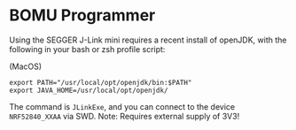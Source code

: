 # BOMU Programmer

Using the SEGGER J-Link mini requires a recent install of openJDK, with the following in your bash or zsh profile script:

(MacOS)

```
export PATH="/usr/local/opt/openjdk/bin:$PATH"
export JAVA_HOME=/usr/local/opt/openjdk/
```

The command is `JLinkExe`, and you can connect to the device `NRF52840_XXAA` via SWD. Note: Requires external supply of 3V3!
